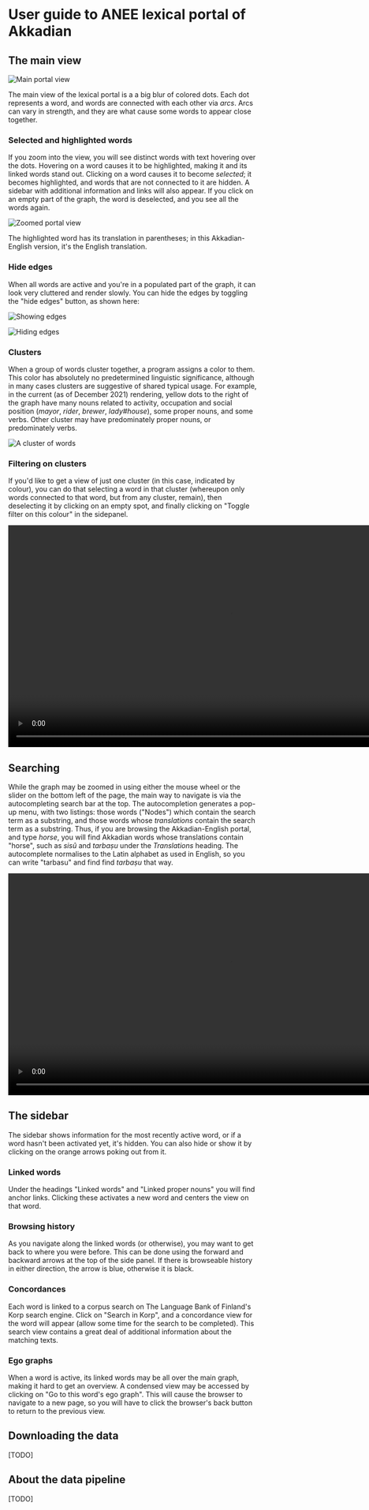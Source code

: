 # User guide to ANEE lexical portal of Akkadian

## The main view

![Main portal view](full_view.png)

The main view of the lexical portal is a a big blur of colored dots. Each dot represents a word, and words are connected with each other via *arcs*. Arcs can vary in strength, and they are what cause some words to appear close together.

### Selected and highlighted words

If you zoom into the view, you will see distinct words with text hovering over the dots. Hovering on a word causes it to be highlighted, making it and its linked words stand out. Clicking on a word causes it to become *selected*; it becomes highlighted, and words that are not connected to it are hidden. A sidebar with additional information and links will also appear. If you click on an empty part of the graph, the word is deselected, and you see all the words again.

![Zoomed portal view](zoomed.png)

The highlighted word has its translation in parentheses; in this Akkadian-English version, it's the English translation.

### Hide edges

When all words are active and you're in a populated part of the graph, it can look very cluttered and render slowly. You can hide the edges by toggling the "hide edges" button, as shown here:

![Showing edges](show_edges.png)

![Hiding edges](hide_edges.png)

### Clusters

When a group of words cluster together, a program assigns a color to them. This color has absolutely no predetermined linguistic significance, although in many cases clusters are suggestive of shared typical usage. For example, in the current (as of December 2021) rendering, yellow dots to the right of the graph have many nouns related to activity, occupation and social position (*mayor*, *rider*, *brewer*, *lady#house*), some proper nouns, and some verbs. Other cluster may have predominately proper nouns, or predominately verbs.

![A cluster of words](yellow.png)

### Filtering on clusters

If you'd like to get a view of just one cluster (in this case, indicated by colour), you can do that selecting a word in that cluster (whereupon only words connected to that word, but from any cluster, remain), then deselecting it by clicking on an empty spot, and finally clicking on "Toggle filter on this colour" in the sidepanel.

<video width="900" controls>
  <source src="filter.mp4" type="video/mp4">
</video>

## Searching

While the graph may be zoomed in using either the mouse wheel or the slider on the bottom left of the page, the main way to navigate is via the autocompleting search bar at the top. The autocompletion generates a pop-up menu, with two listings: those words ("Nodes") which contain the search term as a substring, and those words whose *translations* contain the search term as a substring. Thus, if you are browsing the Akkadian-English portal, and type *horse*, you will find Akkadian words whose translations contain "horse", such as *sisû* and *tarbaṣu* under the *Translations* heading. The autocomplete normalises to the Latin alphabet as used in English, so you can write "tarbasu" and find find *tarbaṣu* that way.

<video width="900" controls>
  <source src="search.mp4" type="video/mp4">
</video>

## The sidebar

The sidebar shows information for the most recently active word, or if a word hasn't been activated yet, it's hidden. You can also hide or show it by clicking on the orange arrows poking out from it.

### Linked words

Under the headings "Linked words" and "Linked proper nouns" you will find anchor links. Clicking these activates a new word and centers the view on that word.

### Browsing history

As you navigate along the linked words (or otherwise), you may want to get back to where you were before. This can be done using the forward and backward arrows at the top of the side panel. If there is browseable history in either direction, the arrow is blue, otherwise it is black.

### Concordances

Each word is linked to a corpus search on The Language Bank of Finland's Korp search engine. Click on "Search in Korp", and a concordance view for the word will appear (allow some time for the search to be completed). This search view contains a great deal of additional information about the matching texts.

### Ego graphs

When a word is active, its linked words may be all over the main graph, making it hard to get an overview. A condensed view may be accessed by clicking on "Go to this word's ego graph". This will cause the browser to navigate to a new page, so you will have to click the browser's back button to return to the previous view.


## Downloading the data

[TODO]

## About the data pipeline

[TODO]
